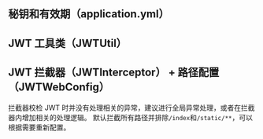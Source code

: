 ## 秘钥和有效期（application.yml）

## JWT 工具类（JWTUtil）

## JWT 拦截器（JWTInterceptor） + 路径配置（JWTWebConfig）

   拦截器校检 JWT 时并没有处理相关的异常，建议进行全局异常处理，或者在拦截器内增加相关的处理逻辑。
   默认拦截所有路径并排除```/index```和```/static/**```，可以根据需要重新配置。